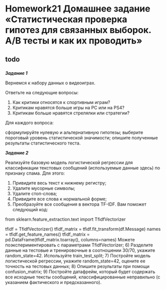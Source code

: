 # Homework21 Домашнее задание «Статистическая проверка гипотез для связанных выборок. A/B тесты и как их проводить»
## todo

### 

***Задание 1***

Вернемся к набору данных о видеоиграх.

Ответьте на следующие вопросы:

1) Как критики относятся к спортивным играм?
2) Критикам нравятся больше игры на PC или на PS4?
3) Критикам больше нравятся стрелялки или стратегии?

Для каждого вопроса:

сформулируйте нулевую и альтернативную гипотезы;
выберите пороговый уровень статистической значимости;
опишите полученные результаты статистического теста.


***Задание 2***

Реализуйте базовую модель логистической регрессии для классификации текстовых сообщений (используемые данные здесь) по признаку спама. Для этого:

1) Привидите весь текст к нижнему регистру;
2) Удалите мусорные символы;
3) Удалите стоп-слова;
4) Привидите все слова к нормальной форме;
5) Преобразуйте все сообщения в вектора TF-IDF. Вам поможет следующий код:

from sklearn.feature_extraction.text import TfidfVectorizer

tfidf = TfidfVectorizer()
tfidf_matrix = tfidf.fit_transform(df.Message)
names = tfidf.get_feature_names()
tfidf_matrix = pd.DataFrame(tfidf_matrix.toarray(), columns=names)
Можете поэкспериментировать с параметрами TfidfVectorizer;
6) Разделите данные на тестовые и тренировочные в соотношении 30/70, укажите random_state=42. Используйте train_test_split;
7) Постройте модель логистической регрессии, укажите random_state=42, оцените ее точность на тестовых данных;
8) Опишите результаты при помощи confusion_matrix;
9) Постройте датафрейм, который будет содержать все исходные тексты сообщений, классифицированные неправильно (с указанием фактического и предсказанного).